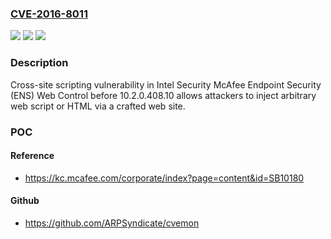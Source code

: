 ### [CVE-2016-8011](https://cve.mitre.org/cgi-bin/cvename.cgi?name=CVE-2016-8011)
![](https://img.shields.io/static/v1?label=Product&message=McAfee%20Endpoint%20Security%20(ENS)%20Web%20Control&color=blue)
![](https://img.shields.io/static/v1?label=Version&message=before%2010.2.0.408.10%20&color=brightgreen)
![](https://img.shields.io/static/v1?label=Vulnerability&message=Cross-site%20scripting%20vulnerability&color=brightgreen)

### Description

Cross-site scripting vulnerability in Intel Security McAfee Endpoint Security (ENS) Web Control before 10.2.0.408.10 allows attackers to inject arbitrary web script or HTML via a crafted web site.

### POC

#### Reference
- https://kc.mcafee.com/corporate/index?page=content&id=SB10180

#### Github
- https://github.com/ARPSyndicate/cvemon

